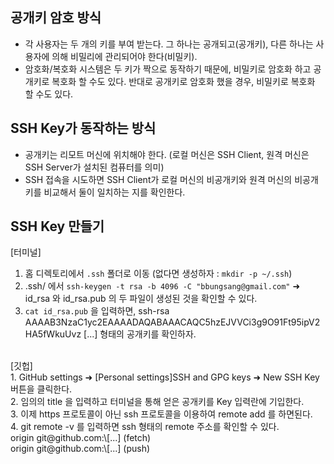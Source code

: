 ## 공개키 암호 방식
- 각 사용자는 두 개의 키를 부여 받는다. 그 하나는 공개되고(공개키), 다른 하나는 사용자에 의해 비밀리에 관리되어야 한다(비밀키).
- 암호화/복호화 시스템은 두 키가 짝으로 동작하기 때문에, 비밀키로 암호화 하고 공개키로 복호화 할 수도 있다. 반대로 공개키로 암호화 했을 경우, 비밀키로 복호화 할 수도 있다.

## SSH Key가 동작하는 방식
- 공개키는 리모트 머신에 위치해야 한다. (로컬 머신은 SSH Client, 원격 머신은 SSH Server가 설치된 컴퓨터를 의미)
- SSH 접속을 시도하면 SSH Client가 로컬 머신의 비공개키와 원격 머신의 비공개키를 비교해서 둘이 일치하는 지를 확인한다.

## SSH Key 만들기
[터미널] <br>
1. 홈 디렉토리에서 `.ssh` 폴더로 이동 (없다면 생성하자 : `mkdir -p ~/.ssh`) <br>
2. .ssh/ 에서 `ssh-keygen -t rsa -b 4096 -C "bbungsang@gmail.com"` ➜ id_rsa 와 id_rsa.pub 의 두 파일이 생성된 것을 확인할 수 있다. <br>
3. `cat id_rsa.pub` 을 입력하면, ssh-rsa AAAAB3NzaC1yc2EAAAADAQABAAACAQC5hzEJVVCi3g9O91Ft95ipV2HA5fWkuUvz [...] 형태의 공개키를 확인하자.
<br>
[깃헙] <br>
1. GitHub settings ➜ [Personal settings]SSH and GPG keys ➜ New SSH Key 버튼을 클릭한다. <br>
2. 임의의 title 을 입력하고 터미널을 통해 얻은 공개키를 Key 입력란에 기입한다. <br>
3. 이제 https 프로토콜이 아닌 ssh 프로토콜을 이용하여 remote add 를 하면된다. <br>
4. git remote -v 를 입력하면 ssh 형태의 remote 주소를 확인할 수 있다. <br> 
origin git@github.com:\[...] (fetch) <br>
origin git@github.com:\[...] (push)